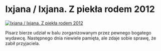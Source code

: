 Ixjana / Ixjana. Z piekła rodem 2012 
=============
[![Ixjana / Ixjana. Z piekła rodem 2012 ](http://vidos.pl/images/player.gif)](http://vidos.pl/ixjana-ixjana-z-piekla-rodem-2012)

 Pisarz bierze udział w balu zorganizowanym przez pewnego bogatego wydawcę. Następnego dnia niewiele pamięta, ale zdaje sobie sprawę, że zabił przyjaciela.
